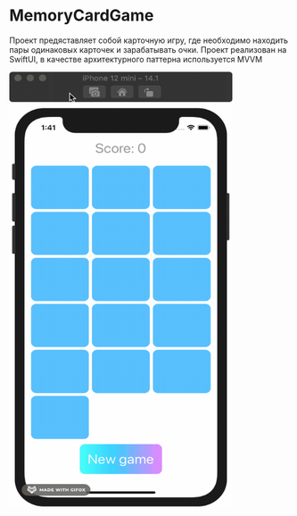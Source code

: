 # MemoryCardGame
Проект предяставляет собой карточную игру, где необходимо находить пары одинаковых карточек и зарабатывать очки.
Проект реализован на SwiftUI, в качестве архитектурного паттерна используется MVVM

<img src="https://raw.githubusercontent.com/d00m1r/MemoryCardGame/main/MemoryCardGame.gif" width="400" height="780" />


